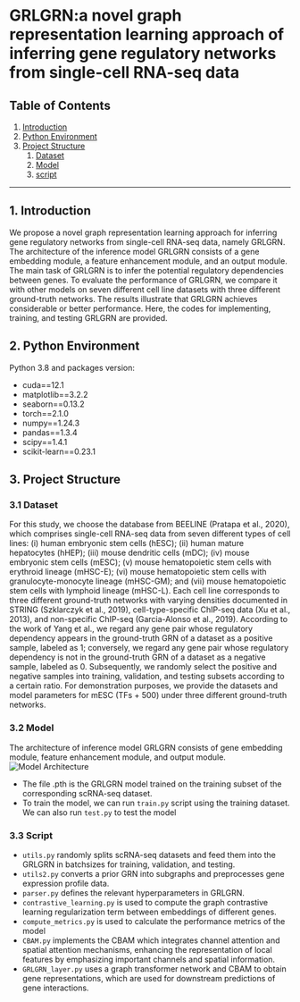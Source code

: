 # GRLGRN:a novel graph representation learning approach of inferring gene regulatory networks from single-cell RNA-seq data

## Table of Contents
1. [Introduction](#introduction)
2. [Python Environment](#python-environment)
3. [Project Structure](#Project-Structure)
   1. [Dataset](#Dataset)
   2. [Model](#Model)
   3. [script](#script)
---

## 1. Introduction
We propose a novel graph representation learning approach for inferring gene regulatory networks from single-cell RNA-seq data, namely GRLGRN. The architecture of the inference model GRLGRN consists of a gene embedding module, a feature enhancement module, and an output module. The main task of GRLGRN is to infer the potential regulatory dependencies between genes. To evaluate the performance of GRLGRN, we compare it with other models on seven different cell line datasets with three different ground-truth networks. The results illustrate that GRLGRN achieves considerable or better performance. Here, the codes for implementing, training, and testing GRLGRN are provided.
## 2. Python Environment
Python 3.8 and packages version:
- cuda==12.1
- matplotlib==3.2.2
- seaborn==0.13.2
- torch==2.1.0
- numpy==1.24.3 
- pandas==1.3.4
- scipy==1.4.1  
- scikit-learn==0.23.1
## 3. Project Structure
### 3.1 **Dataset**
For this study, we choose the database from BEELINE (Pratapa et al., 2020), which comprises single-cell RNA-seq data from seven different types of cell lines: (i) human embryonic stem cells (hESC); (ii) human mature hepatocytes (hHEP); (iii) mouse dendritic cells (mDC); (iv) mouse embryonic stem cells (mESC); (v) mouse hematopoietic stem cells with erythroid lineage (mHSC-E); (vi) mouse hematopoietic stem cells with granulocyte-monocyte lineage (mHSC-GM); and (vii) mouse hematopoietic stem cells with lymphoid lineage (mHSC-L). Each cell line corresponds to three different ground-truth networks with varying densities documented in STRING (Szklarczyk et al., 2019), cell-type-specific ChIP-seq data (Xu et al., 2013), and non-specific ChIP-seq (Garcia-Alonso et al., 2019). According to the work of Yang et al., we regard any gene pair whose regulatory dependency appears in the ground-truth GRN of a dataset as a positive sample, labeled as 1; conversely, we regard any gene pair whose regulatory dependency is not in the ground-truth GRN of a dataset as a negative sample, labeled as 0. Subsequently, we randomly select the positive and negative samples into training, validation, and testing subsets according to a certain ratio. For demonstration purposes, we provide the datasets and model parameters for mESC (TFs + 500) under three different ground-truth networks.
### 3.2 **Model**
The architecture of inference model GRLGRN consists of gene embedding module, feature enhancement module, and output module.
 ![Model Architecture](https://github.com/yulglee/GRLGRN/blob/main/GRLGRN_model.jpg)
 - The file .pth is the GRLGRN model trained on the training subset of the corresponding scRNA-seq dataset.
 - To train the model, we can run `train.py` script using the training dataset. We can also run `test.py` to test the model
### 3.3 **Script**
- `utils.py` randomly splits scRNA-seq datasets and feed them into the GRLGRN in batchsizes for training, validation, and testing.
- `utils2.py` converts a prior GRN into subgraphs and preprocesses gene expression profile data.
- `parser.py` defines the relevant hyperparameters in GRLGRN.
- `contrastive_learning.py` is used to compute the graph contrastive learning regularization term between embeddings of different genes.
- `compute_metrics.py` is used to calculate the performance metrics of the model
- `CBAM.py` implements the CBAM which integrates channel attention and spatial attention mechanisms, enhancing the representation of local features by emphasizing important channels and spatial information.
-  `GRLGRN_layer.py` uses a graph transformer network and CBAM to obtain gene representations, which are used for downstream predictions of gene interactions.





